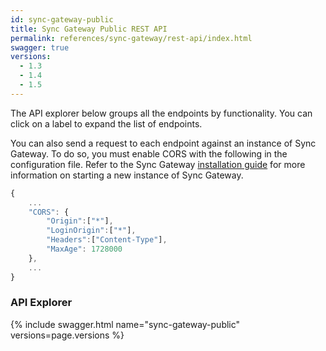 ```yaml
---
id: sync-gateway-public
title: Sync Gateway Public REST API
permalink: references/sync-gateway/rest-api/index.html
swagger: true
versions:
  - 1.3
  - 1.4
  - 1.5
---
```


The API explorer below groups all the endpoints by functionality. You can click on a label to expand the list of endpoints.

You can also send a request to each endpoint against an instance of Sync Gateway. To do so, you must enable CORS with the following in the configuration file. Refer to the Sync Gateway [installation guide](../../../installation/sync-gateway/index.html) for more information on starting a new instance of Sync Gateway.

```javascript
{
	...
	"CORS": {
		"Origin":["*"],
		"LoginOrigin":["*"],
		"Headers":["Content-Type"],
		"MaxAge": 1728000
	},
	...
}
```

### API Explorer

{% include swagger.html name="sync-gateway-public" versions=page.versions %}
